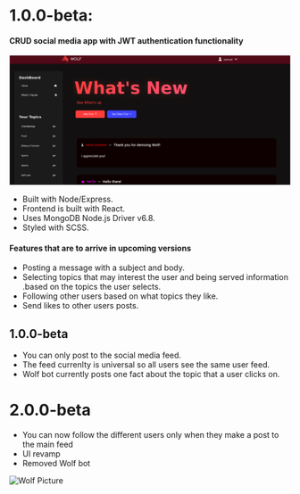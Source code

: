 # 1.0.0-beta:

#### CRUD social media app with JWT authentication functionality

![Wolf Picture](/src/assets/wolfSS.png)

- Built with Node/Express.
- Frontend is built with React.
- Uses MongoDB Node.js Driver v6.8.
- Styled with SCSS.

#### Features that are to arrive in upcoming versions
- Posting a message with a subject and body.
- Selecting topics that may interest the user and being served information .based on the topics the user selects.
- Following other users based on what topics they like.
- Send likes to other users posts.

## 1.0.0-beta
- You can only post to the social media feed.
- The feed currenlty is universal so all users see the same user feed.
- Wolf bot currently posts one fact about the topic that a user clicks on.

# 2.0.0-beta
- You can now follow the different users only when they make a post to the main feed
- UI revamp
- Removed Wolf bot

![Wolf Picture](/src/assets/newBeta.png)